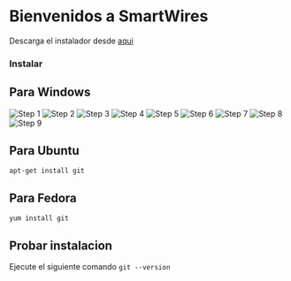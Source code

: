 # Bienvenidos a SmartWires

Descarga el instalador desde [aqui](https://git-scm.com/)

### Instalar

## Para Windows
![Step 1](https://github.com/Smartwiresmx/workshopGit/blob/master/in1.PNG?raw=true)
![Step 2](https://github.com/Smartwiresmx/workshopGit/blob/master/in2.PNG?raw=true)
![Step 3](https://github.com/Smartwiresmx/workshopGit/blob/master/in3.PNG?raw=true)
![Step 4](https://github.com/Smartwiresmx/workshopGit/blob/master/in4.PNG?raw=true)
![Step 5](https://github.com/Smartwiresmx/workshopGit/blob/master/in5.PNG?raw=true)
![Step 6](https://github.com/Smartwiresmx/workshopGit/blob/master/in6.PNG?raw=true)
![Step 7](https://github.com/Smartwiresmx/workshopGit/blob/master/in7.PNG?raw=true)
![Step 8](https://github.com/Smartwiresmx/workshopGit/blob/master/in8.PNG?raw=true)
![Step 9](https://github.com/Smartwiresmx/workshopGit/blob/master/in9.PNG?raw=true)


## Para Ubuntu
`apt-get install git`

## Para Fedora
`yum install git`

## Probar instalacion
Ejecute el siguiente comando
`git --version`
